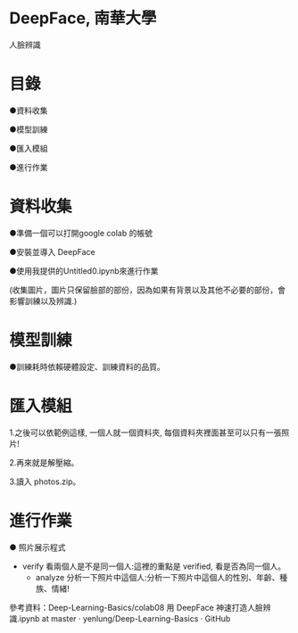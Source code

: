 # DeepFace, 南華大學
人臉辨識 

# 目錄
●資料收集

●模型訓練

●匯入模組

●進行作業

# 資料收集
●準備一個可以打開google colab 的帳號

●安裝並導入 DeepFace 

●使用我提供的Untitled0.ipynb來進行作業

(收集圖片，圖片只保留臉部的部份，因為如果有背景以及其他不必要的部份，會影響訓練以及辨識.)


# 模型訓練

●訓練耗時依賴硬體設定、訓練資料的品質。

# 匯入模組
1.之後可以依範例這樣, 一個人就一個資料夾, 每個資料夾裡面甚至可以只有一張照片!

2.再來就是解壓縮。

3.讀入 photos.zip。 

# 進行作業

● 照片展示程式 
   - verify 看兩個人是不是同一個人:這裡的重點是 verified, 看是否為同一個人。
     - analyze 分析一下照片中這個人:分析一下照片中這個人的性別、年齡、種族、情緒! 



參考資料：Deep-Learning-Basics/colab08 用 DeepFace 神速打造人臉辨識.ipynb at master · yenlung/Deep-Learning-Basics · GitHub 
